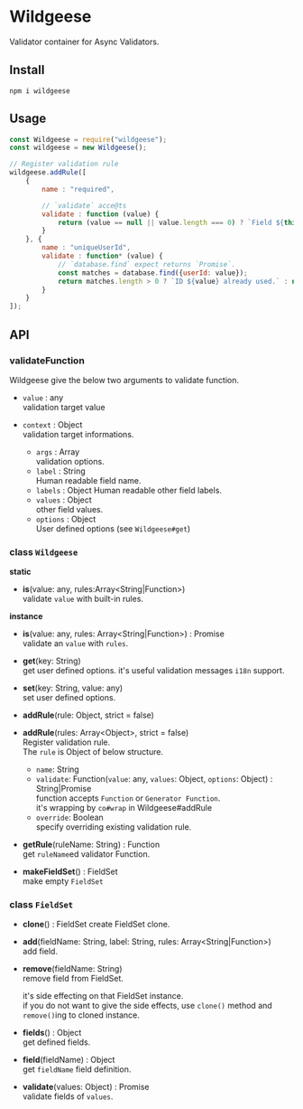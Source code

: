 # Wildgeese
Validator container for Async Validators.

## Install
```
npm i wildgeese
```

## Usage
``` javascript
const Wildgeese = require("wildgeese");
const wildgeese = new Wildgeese();

// Register validation rule
wildgeese.addRule([
    {
        name : "required",

        // `validate` acce@ts
        validate : function (value) {
            return (value == null || value.length === 0) ? `Field ${this.label} must be required.` : null;
        }
    }, {
        name : "uniqueUserId",
        validate : function* (value) {
            // `database.find` expect returns `Promise`.
            const matches = database.find({userId: value});
            return matches.length > 0 ? `ID ${value} already used.` : null;
        }
    }
]);

```

## API

### validateFunction
Wildgeese give the below two arguments to validate function.
- `value` : any  
  validation target value

- `context` : Object  
  validation target informations.
  - `args` : Array  
    validation options.
  - `label` : String  
    Human readable field name.
  - `labels` : Object
    Human readable other field labels.
  - `values` : Object  
    other field values.
  - `options` : Object  
    User defined options (see `Wildgeese#get`)

### class `Wildgeese`
**static**
- **is**(value: any, rules:Array&lt;String|Function&gt;)  
  validate `value` with built-in rules.

**instance**
- **is**(value: any, rules: Array&lt;String|Function&gt;) : Promise  
  validate an `value` with `rules`.


- **get**(key: String)  
  get user defined options.
  it's useful validation messages `i18n` support.


- **set**(key: String, value: any)  
  set user defined options.


- **addRule**(rule: Object, strict = false)
- **addRule**(rules: Array&lt;Object&gt;, strict = false)  
  Register validation rule.  
  The `rule` is Object of below structure.
  - `name`: String
  - `validate`: Function(`value`: any, `values`: Object, `options`: Object) : String|Promise  
    function accepts `Function` or `Generator Function`.  
    it's wrapping by `co#wrap` in Wildgeese#addRule
  - `override`: Boolean  
    specify overriding existing validation rule.

- **getRule**(ruleName: String) : Function  
  get `ruleName`ed validator Function.

- **makeFieldSet**() : FieldSet  
  make empty `FieldSet`

### class `FieldSet`
- **clone**() : FieldSet
  create FieldSet clone.


- **add**(fieldName: String, label: String, rules: Array<String|Function>)  
  add field.


- **remove**(fieldName: String)  
  remove field from FieldSet.  

  it's side effecting on that FieldSet instance.  
  if you do not want to give the side effects, use `clone()` method and `remove()`ing to cloned instance.


- **fields**() : Object  
  get defined fields.


- **field**(fieldName) : Object  
  get `fieldName` field definition.


- **validate**(values: Object) : Promise  
  validate fields of `values`.

